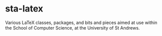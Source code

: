 sta-latex
=========

Various LaTeX classes, packages, and bits and pieces aimed at use within the School of Computer Science, at the University of St Andrews.
